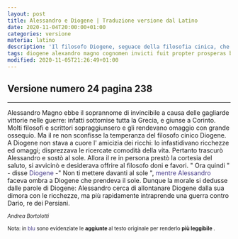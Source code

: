 ```yaml
---
layout: post
title: Alessandro e Diogene | Traduzione versione dal Latino
date: 2020-11-04T20:00:00+01:00
categories: versione
materia: latino
description: 'Il filosofo Diogene, seguace della filosofia cinica, che praticava il disprezzo dei beni materiali, dà ad Alessandro Magno una risposta in tono con la sua scelta di vita. Ne deriva il detto secondo cui Alessandro fa prima a vincere il re persiano Dario che a smuovere Diogene dal suo posto. Versione numero 24 pagina 238 del libro Il mio latino'
tags: diogene alexandro magno cognomen invicti fuit propter prosperas bellis victorias
modified: 2020-11-05T21:26:49+01:00
---
```


## Versione numero 24 pagina 238

---


Alessandro Magno ebbe il soprannome di invincibile a causa delle gagliarde vittorie nelle guerre: infatti sottomise tutta la Grecia, e giunse a Corinto. Molti filosofi e scrittori sopraggiunsero e gli rendevano omaggio con grande ossequio. Ma il re non sconfisse la temperanza del filosofo cinico Diogene. A Diogene non stava a cuore l' amicizia dei ricchi: lo infastidivano ricchezze ed omaggi; disprezzava le ricercate comodità della vita. Pertanto trascurò Alessandro e sostò al sole. Allora il re in persona prestò la cortesia del saluto, si avvicinò e desiderava offrire al filosofo doni e favori. " Ora quindi " - disse <span style="color:darkslateblue"> Diogene </span> -" Non ti mettere davanti al sole ", <span style="color:darkslateblue"> mentre Alessandro </span> faceva ombra a Diogene che prendeva il sole. Dunque la morale si dedusse dalle parole di Diogene: Alessandro cerca di allontanare Diogene dalla sua dimora con le ricchezze, ma più rapidamente intraprende una guerra contro Dario, re dei Persiani.

<sup><i>Andrea Bortolotti</i></sup>


<sub> Nota: in <span style="color:darkslateblue"> blu </span> sono evidenziate le <b> aggiunte </b> al testo originale per renderlo <b> più leggibile </b>.</sub>
